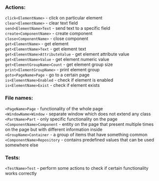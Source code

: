 ### Actions:
`click<ElementName>` - click on particular element  
`clear<ElementName>` - clear text field  
`send<ElementName>Text` - send text to a specific field  
`create<ComponentName>` - create component  
`close<ComponentName>` - close component  
`get<ElementName>` - get element  
`get<ElementName>Text` - get element text  
`get<ElementName>AttributeValue` - get element attribute value
`get<ElementName>Value` - get element numeric value  
`get<ElementGroupName>Count` - get element group size  
`print<ElementGroupName>` - print element group  
`goto<PageName>Page` - go to a certain page  
`is<ElementName>Enabled` - check if element is enabled  
`is<ElementName>Exist` - check if element exists  

### File names:
`<PageName>Page` - functionality of the whole page  
`<WindowName>Window` - separate window which does not extend any class  
`<PartName>Part` - only specific functionality on the page  
`<ComponentName>Component` - entity on the page that present multiple times on the page but with different information inside  
`<GroupName>Container` - a group of items that have something common  
`<ComponentName>Repository` - contains predefined values that can be used somewhere else  

### Tests:
`<TestName>Test` - perform some actions to check if certain functionality works correctly  